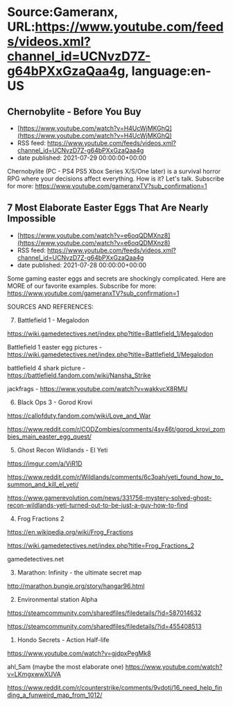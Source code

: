 # Source:Gameranx, URL:https://www.youtube.com/feeds/videos.xml?channel_id=UCNvzD7Z-g64bPXxGzaQaa4g, language:en-US

## Chernobylite - Before You Buy
 - [https://www.youtube.com/watch?v=H4UcWjMKGhQ](https://www.youtube.com/watch?v=H4UcWjMKGhQ)
 - RSS feed: https://www.youtube.com/feeds/videos.xml?channel_id=UCNvzD7Z-g64bPXxGzaQaa4g
 - date published: 2021-07-29 00:00:00+00:00

Chernobylite (PC - PS4 PS5 Xbox Series X/S/One later) is a survival horror RPG where your decisions affect everything. How is it? Let's talk.
Subscribe for more: https://www.youtube.com/gameranxTV?sub_confirmation=1

## 7 Most Elaborate Easter Eggs That Are Nearly Impossible
 - [https://www.youtube.com/watch?v=e6oqQDMXnz8](https://www.youtube.com/watch?v=e6oqQDMXnz8)
 - RSS feed: https://www.youtube.com/feeds/videos.xml?channel_id=UCNvzD7Z-g64bPXxGzaQaa4g
 - date published: 2021-07-28 00:00:00+00:00

Some gaming easter eggs and secrets are shockingly complicated. Here are MORE of our favorite examples.
Subscribe for more: https://www.youtube.com/gameranxTV?sub_confirmation=1


SOURCES AND REFERENCES: 

7. Battlefield 1 - Megalodon

https://wiki.gamedetectives.net/index.php?title=Battlefield_1/Megalodon

Battlefield 1 easter egg pictures - https://wiki.gamedetectives.net/index.php?title=Battlefield_1/Megalodon

battlefield 4 shark picture - https://battlefield.fandom.com/wiki/Nansha_Strike

jackfrags - https://www.youtube.com/watch?v=wakkvcX8RMU




6. Black Ops 3 - Gorod Krovi

https://callofduty.fandom.com/wiki/Love_and_War

https://www.reddit.com/r/CODZombies/comments/4sy46t/gorod_krovi_zombies_main_easter_egg_quest/





5. Ghost Recon Wildlands - El Yeti

https://imgur.com/a/ViR1D

https://www.reddit.com/r/Wildlands/comments/6c3oah/yeti_found_how_to_summon_and_kill_el_yeti/

https://www.gamerevolution.com/news/331756-mystery-solved-ghost-recon-wildlands-yeti-turned-out-to-be-just-a-guy-how-to-find




4. Frog Fractions 2

https://en.wikipedia.org/wiki/Frog_Fractions

https://wiki.gamedetectives.net/index.php?title=Frog_Fractions_2

 gamedetectives.net




3. Marathon: Infinity - the ultimate secret map

http://marathon.bungie.org/story/hangar96.html





2. Environmental station Alpha

https://steamcommunity.com/sharedfiles/filedetails/?id=587014632

https://steamcommunity.com/sharedfiles/filedetails/?id=455408513





1. Hondo Secrets - Action Half-life

https://www.youtube.com/watch?v=gjdpxPegMk8

ahl_5am (maybe the most elaborate one) https://www.youtube.com/watch?v=LKmgxwwXUVA

https://www.reddit.com/r/counterstrike/comments/9vdotj/16_need_help_finding_a_funweird_map_from_1012/

